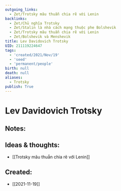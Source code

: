```yaml
---
outgoing_links:
  - Zet/Trotsky mâu thuẫn chia rẽ với Lenin
backlinks:
  - Zet/Chủ nghĩa Trotsky
  - Zet/Stalin là nhà cách mạng thuộc phe Bolshevik
  - Zet/Trotsky mâu thuẫn chia rẽ với Lenin
  - Zet/Bolshevik và Menshevik
title: Lev Davidovich Trotsky
UID: 211119224647
tags:
  - 'created/2021/Nov/19'
  - 'seed'
  - 'permanent/people'
birth: null
death: null
aliases:
  - Trotsky
publish: True
---
```

# Lev Davidovich Trotsky

## Notes:


## Ideas & thoughts:
- [[Trotsky mâu thuẫn chia rẽ với Lenin]]
## Created:
- [[2021-11-19]]
